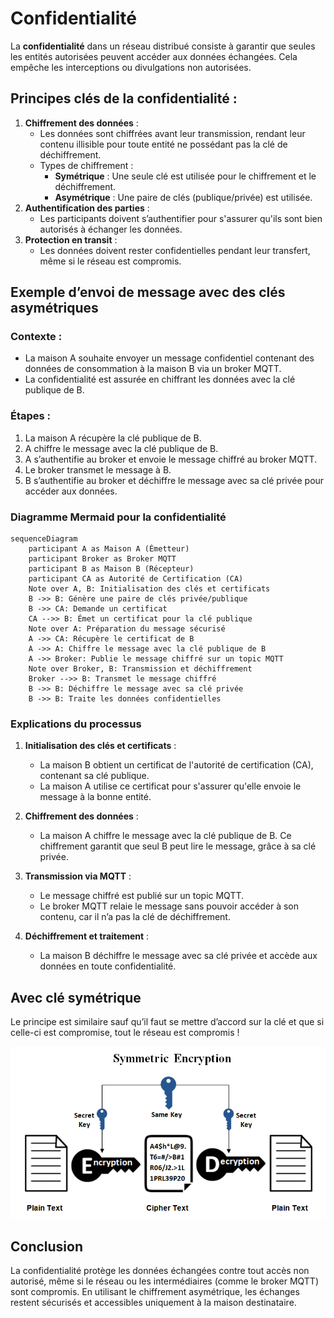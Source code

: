 # Confidentialité

La **confidentialité** dans un réseau distribué consiste à garantir que seules les entités autorisées peuvent accéder
aux données échangées. Cela empêche les interceptions ou divulgations non autorisées.

## Principes clés de la confidentialité :

1. **Chiffrement des données** :
    - Les données sont chiffrées avant leur transmission, rendant leur contenu illisible pour toute entité ne possédant
      pas la clé de déchiffrement.
    - Types de chiffrement :
        - **Symétrique** : Une seule clé est utilisée pour le chiffrement et le déchiffrement.
        - **Asymétrique** : Une paire de clés (publique/privée) est utilisée.
2. **Authentification des parties** :
    - Les participants doivent s’authentifier pour s'assurer qu'ils sont bien autorisés à échanger les données.
3. **Protection en transit** :
    - Les données doivent rester confidentielles pendant leur transfert, même si le réseau est compromis.


## Exemple d’envoi de message avec des clés asymétriques

### Contexte :

- La maison A souhaite envoyer un message confidentiel contenant des données de consommation à la maison B via un broker
  MQTT.
- La confidentialité est assurée en chiffrant les données avec la clé publique de B.

### Étapes :

1. La maison A récupère la clé publique de B.
2. A chiffre le message avec la clé publique de B.
3. A s’authentifie au broker et envoie le message chiffré au broker MQTT.
4. Le broker transmet le message à B.
5. B s’authentifie au broker et déchiffre le message avec sa clé privée pour accéder aux données.

### Diagramme Mermaid pour la confidentialité

```mermaid
sequenceDiagram
    participant A as Maison A (Émetteur)
    participant Broker as Broker MQTT
    participant B as Maison B (Récepteur)
    participant CA as Autorité de Certification (CA)
    Note over A, B: Initialisation des clés et certificats
    B ->> B: Génère une paire de clés privée/publique
    B ->> CA: Demande un certificat
    CA -->> B: Émet un certificat pour la clé publique
    Note over A: Préparation du message sécurisé
    A ->> CA: Récupère le certificat de B
    A ->> A: Chiffre le message avec la clé publique de B
    A ->> Broker: Publie le message chiffré sur un topic MQTT
    Note over Broker, B: Transmission et déchiffrement
    Broker -->> B: Transmet le message chiffré
    B ->> B: Déchiffre le message avec sa clé privée
    B ->> B: Traite les données confidentielles
```

### Explications du processus

1. **Initialisation des clés et certificats** :
    - La maison B obtient un certificat de l'autorité de certification (CA), contenant sa clé publique.
    - La maison A utilise ce certificat pour s'assurer qu'elle envoie le message à la bonne entité.

2. **Chiffrement des données** :
    - La maison A chiffre le message avec la clé publique de B. Ce chiffrement garantit que seul B peut lire le message,
      grâce à sa clé privée.

3. **Transmission via MQTT** :
    - Le message chiffré est publié sur un topic MQTT.
    - Le broker MQTT relaie le message sans pouvoir accéder à son contenu, car il n’a pas la clé de déchiffrement.

4. **Déchiffrement et traitement** :
    - La maison B déchiffre le message avec sa clé privée et accède aux données en toute confidentialité.


## Avec clé symétrique
Le principe est similaire sauf qu’il faut se mettre d’accord sur la clé et que si celle-ci est compromise, tout le
réseau est compromis !

![sym.png](assets/sym.png)

## Conclusion

La confidentialité protège les données échangées contre tout accès non autorisé, même si le réseau ou les
intermédiaires (comme le broker MQTT) sont compromis. En utilisant le chiffrement asymétrique, les échanges restent
sécurisés et accessibles uniquement à la maison destinataire.